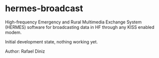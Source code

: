 # hermes-broadcast

High-frequency Emergency and Rural Multimedia Exchange System (HERMES) software for broadcasting data in HF through any KISS enabled modem.

Initial development state, nothing working yet.

Author: Rafael Diniz
